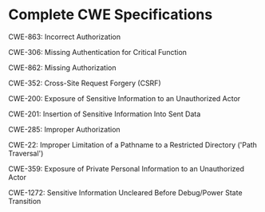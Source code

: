 

# Complete CWE Specifications

CWE-863: Incorrect Authorization

CWE-306: Missing Authentication for Critical Function

CWE-862: Missing Authorization

CWE-352: Cross-Site Request Forgery (CSRF)

CWE-200: Exposure of Sensitive Information to an Unauthorized Actor

CWE-201: Insertion of Sensitive Information Into Sent Data

CWE-285: Improper Authorization

CWE-22: Improper Limitation of a Pathname to a Restricted Directory ('Path Traversal')

CWE-359: Exposure of Private Personal Information to an Unauthorized Actor

CWE-1272: Sensitive Information Uncleared Before Debug/Power State Transition